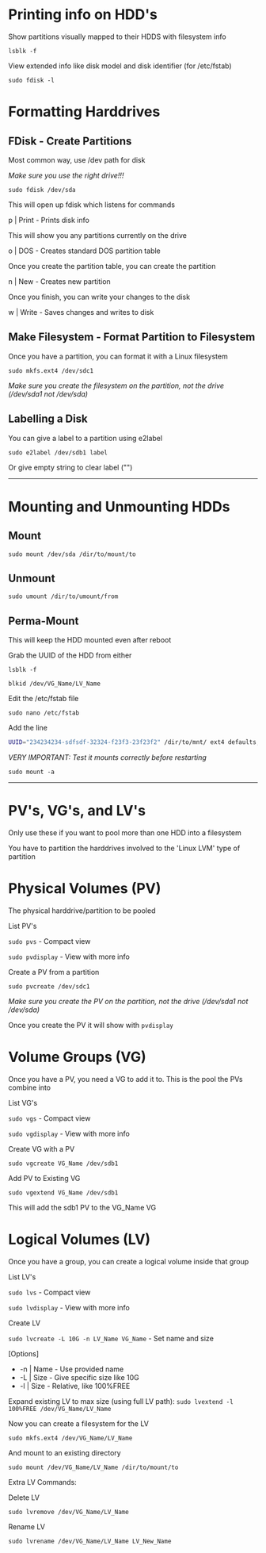 # Printing info on HDD's
Show partitions visually mapped to their HDDS with filesystem info

`lsblk -f`

View extended info like disk model and disk identifier (for /etc/fstab)

`sudo fdisk -l`

# Formatting Harddrives

## FDisk - Create Partitions
Most common way, use /dev path for disk

*Make sure you use the right drive!!!*

`sudo fdisk /dev/sda`

This will open up fdisk which listens for commands

p | Print - Prints disk info

This will show you any partitions currently on the drive

o | DOS - Creates standard DOS partition table

Once you create the partition table, you can create the partition

n | New - Creates new partition

Once you finish, you can write your changes to the disk

w | Write - Saves changes and writes to disk

## Make Filesystem - Format Partition to Filesystem

Once you have a partition, you can format it with a Linux filesystem

`sudo mkfs.ext4 /dev/sdc1`

*Make sure you create the filesystem on the partition, not the drive (/dev/sda1 not /dev/sda)*

## Labelling a Disk
You can give a label to a partition using e2label

`sudo e2label /dev/sdb1 label`

Or give empty string to clear label ("")

- - - - 

# Mounting and Unmounting HDDs

## Mount
`sudo mount /dev/sda /dir/to/mount/to`

## Unmount
`sudo umount /dir/to/umount/from`

## Perma-Mount
This will keep the HDD mounted even after reboot

Grab the UUID of the HDD from either

`lsblk -f`

`blkid /dev/VG_Name/LV_Name`

Edit the /etc/fstab file 

`sudo nano /etc/fstab`

Add the line

```bash
UUID="234234234-sdfsdf-32324-f23f3-23f23f2" /dir/to/mnt/ ext4 defaults,nofail 0 2
```

*VERY IMPORTANT: Test it mounts correctly before restarting*

`sudo mount -a`

- - - -

# PV's, VG's, and LV's
Only use these if you want to pool more than one HDD into a filesystem

You have to partition the harddrives involved to the 'Linux LVM' type of partition

# Physical Volumes (PV)
The physical harddrive/partition to be pooled

List PV's

`sudo pvs` - Compact view

`sudo pvdisplay` - View with more info

Create a PV from a partition

`sudo pvcreate /dev/sdc1`

*Make sure you create the PV on the partition, not the drive (/dev/sda1 not /dev/sda)*

Once you create the PV it will show with `pvdisplay`

# Volume Groups (VG)
Once you have a PV, you need a VG to add it to. This is the pool the PVs combine into

List VG's

`sudo vgs` - Compact view

`sudo vgdisplay` - View with more info

Create VG with a PV

`sudo vgcreate VG_Name /dev/sdb1`

Add PV to Existing VG

`sudo vgextend VG_Name /dev/sdb1`

This will add the sdb1 PV to the VG_Name VG

# Logical Volumes (LV)
Once you have a group, you can create a logical volume inside that group

List LV's

`sudo lvs` - Compact view

`sudo lvdisplay` - View with more info

Create LV

`sudo lvcreate -L 10G -n LV_Name VG_Name` - Set name and size


[Options]

* -n | Name - Use provided name
* -L | Size - Give specific size like 10G
* -l | Size - Relative, like 100%FREE


Expand existing LV to max size (using full LV path):
`sudo lvextend -l 100%FREE /dev/VG_Name/LV_Name`

Now you can create a filesystem for the LV

`sudo mkfs.ext4 /dev/VG_Name/LV_Name`

And mount to an existing directory

`sudo mount /dev/VG_Name/LV_Name /dir/to/mount/to`

Extra LV Commands:

Delete LV

`sudo lvremove /dev/VG_Name/LV_Name`

Rename LV

`sudo lvrename /dev/VG_Name/LV_Name LV_New_Name`

